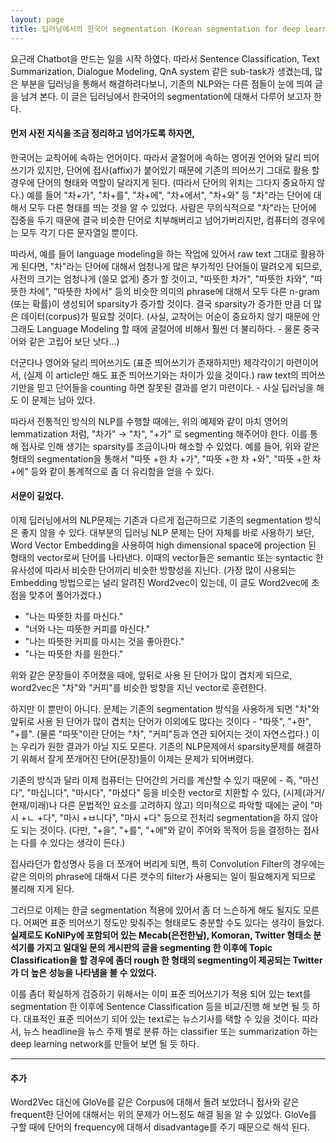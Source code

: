 ```yaml
---
layout: page
title: 딥러닝에서의 한국어 segmentation (Korean segmentation for deep learning task)
---
```


요근래 Chatbot을 만드는 일을 시작 하였다. 따라서 Sentence Classification, Text Summarization, Dialogue Modeling, QnA system 같은 sub-task가 생겼는데, 많은 부분을 딥러닝을 통해서 해결하려다보니, 기존의 NLP와는 다른 점들이 눈에 띄여 글을 남겨 본다. 이 글은 딥러닝에서 한국어의 segmentation에 대해서 다루어 보고자 한다.

#### 먼저 사전 지식을 조금 정리하고 넘어가도록 하자면, ####
한국어는 교착어에 속하는 언어이다. 따라서 굴절어에 속하는 영어권 언어와 달리 띄어쓰기가 있지만, 단어에 접사(affix)가 붙어있기 때문에 기존의 띄어쓰기 그대로 활용 할 경우에 단어의 형태와 역할이 달라지게 된다. (따라서 단어의 위치는 그다지 중요하지 않다.) 예를 들어 "차+가", "차+를", "차+에", "차+에서", "차+와" 등 "차"라는 단어에 대해서 모두 다른 형태를 띄는 것을 알 수 있었다. 사람은 무의식적으로 "차"라는 단어에 집중을 두기 때문에 결국 비슷한 단어로 치부해버리고 넘어가버리지만, 컴퓨터의 경우에는 모두 각기 다른 문자열일 뿐이다.

따라서, 예를 들어 language modeling을 하는 작업에 있어서 raw text 그대로 활용하게 된다면, "차"라는 단어에 대해서 엄청나게 많은 부가적인 단어들이 딸려오게 되므로, 사전의 크기는 엄청나게 (쓸모 없게) 증가 할 것이고, "따뜻한 차가", "따뜻한 차와", "따뜻한 차에", "따뜻한 차에서" 등의 비슷한 의미의 phrase에 대해서 모두 다른 n-gram (또는 확률)이 생성되어 sparsity가 증가할 것이다. 결국 sparsity가 증가한 만큼 더 많은 데이터(corpus)가 필요할 것이다. (사실, 교착어는 어순이 중요하지 않기 때문에 안그래도 Language Modeling 할 때에 굴절어에 비해서 훨씬 더 불리하다. - 물론 중국어와 같은 고립어 보단 낫다...)

더군다나 영어와 달리 띄어쓰기도 (표준 띄어쓰기가 존재하지만) 제각각이기 마련이어서, (실제 이 article만 해도 표준 띄어쓰기와는 차이가 있을 것이다.) raw text의 띄어쓰기만을 믿고 단어들을 counting 하면 잘못된 결과를 얻기 마련이다. - 사실 딥러닝을 해도 이 문제는 남아 있다.

따라서 전통적인 방식의 NLP를 수행할 때에는, 위의 예제와 같이 마치 영어의 lemmatization 처럼, "차가" → "차", "+가" 로 segmenting 해주어야 한다. 이를 통해 접사로 인해 생기는 sparsity를 조금이나마 해소할 수 있었다. 예를 들어, 위와 같은 형태의 segmentation을 통해서 "따뜻 +한 차 +가", "따뜻 +한 차 +와", "따뜻 +한 차 +에" 등와 같이 통계적으로 좀 더 유리함을 얻을 수 있다.

#### 서문이 길었다. ####
이제 딥러닝에서의 NLP문제는 기존과 다르게 접근하므로 기존의 segmentation 방식은 좋지 않을 수 있다. 대부분의 딥러닝 NLP 문제는 단어 자체를 바로 사용하기 보단, Word Vector Embedding을 사용하여 high dimensional space에 projection 된 형태의 vector로써 단어를 나타낸다. 이때의 vector들은 semantic 또는 syntactic 한 유사성에 따라서 비슷한 단어끼리 비슷한 방향성을 지닌다. (가장 많이 사용되는 Embedding 방법으로는 널리 알려진 Word2vec이 있는데, 이 글도 Word2vec에 초점을 맞추어 풀어가겠다.)

- "나는 따뜻한 차를 마신다."
- "너와 나는 따뜻한 커피를 마신다."
- "나는 따뜻한 커피를 마시는 것을 좋아한다."
- "나는 따뜻한 차를 원한다."

위와 같은 문장들이 주어졌을 때에, 앞뒤로 사용 된 단어가 많이 겹치게 되므로, word2vec은 "차"와 "커피"를 비슷한 방향을 지닌 vector로 훈련한다. 

하지만 이 뿐만이 아니다. 문제는 기존의 segmentation 방식을 사용하게 되면 "차"와 앞뒤로 사용 된 단어가 많이 겹치는 단어가 이외에도 많다는 것이다 - "따뜻", "+한", "+를". (물론 "따뜻"이란 단어는 "차", "커피"등과 연관 되어지는 것이 자연스럽다.) 이는 우리가 원한 결과가 아닐 지도 모른다. 기존의 NLP문제에서 sparsity문제를 해결하기 위해서 잘게 쪼개어진 단어(문장)들이 이제는 문제가 되어버렸다.

기존의 방식과 달리 이제 컴퓨터는 단어간의 거리를 계산할 수 있기 때문에 - 즉, "마신다", "마십니다", "마시다", "마셨다" 등을 비슷한 vector로 치환할 수 있다, (시제(과거/현재/미래)나 다른 문법적인 요소를 고려하지 않고) 의미적으로 파악할 때에는 굳이 "마시 +ㄴ +다", "마시 +ㅂ니다", "마시 +다" 등으로 전처리 segmentation을 하지 않아도 되는 것이다. (다만, "+을", "+를", "+에"와 같이 주어와 목적어 등을 결정하는 접사는 다를 수 있다는 생각이 든다.)

접사라던가 합성명사 등을 더 쪼개어 버리게 되면, 특히 Convolution Filter의 경우에는 같은 의미의 phrase에 대해서 다른 갯수의 filter가 사용되는 일이 필요해지게 되므로 불리해 지게 된다.

그러므로 이제는 한글 segmentation 적용에 있어서 좀 더 느슨하게 해도 될지도 모른다. 어쩌면 표준 띄어쓰기 정도만 맞춰주는 형태로도 충분할 수도 있다는 생각이 들었다. **실제로도 KoNlPy에 포함되어 있는 Mecab(은전한닢), Komoran, Twitter 형태소 분석기를 가지고 일대일 문의 게시판의 글을 segmenting 한 이후에 Topic Classification을 할 경우에 좀더 rough 한 형태의 segmenting이 제공되는 Twitter가 더 높은 성능을 나타냄을 볼 수 있었다.**

이를 좀더 확실하게 검증하기 위해서는 이미 표준 띄어쓰기가 적용 되어 있는 text를 segmentation 한 이후에 Sentence Classification 등을 비교/진행 해 보면 될 듯 하다. 대표적인 표준 띄어쓰기 되어 있는 text로는 뉴스기사를 택할 수 있을 것이다. 따라서, 뉴스 headline을 뉴스 주제 별로 분류 하는 classifier 또는 summarization 하는 deep learning network를 만들어 보면 될 듯 하다.

---

#### 추가 ####
Word2Vec 대신에 GloVe를 같은 Corpus에 대해서 돌려 보았더니 접사와 같은 frequent한 단어에 대해서는 위의 문제가 어느정도 해결 됨을 알 수 있었다. GloVe를 구할 때에 단어의 frequency에 대해서 disadvantage를 주기 때문으로 해석 된다. 
